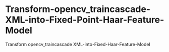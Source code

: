# Transform-opencv_traincascade-XML-into-Fixed-Point-Haar-Feature-Model
Transform opencv_traincascade XML-into-Fixed-Haar-Feature-Model
